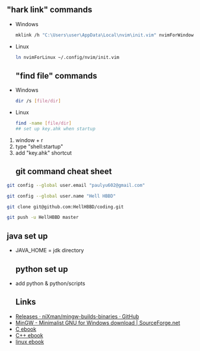## "hark link" commands
- Windows
  ```bash
  mklink /h "C:\Users\user\AppData\Local\nvim\init.vim" nvimForWindows
  ```
- Linux
  ```bash
  ln nvimForLinux ~/.config/nvim/init.vim
  ```
  ## "find file" commands
- Windows
  ```bash
  dir /s [file/dir]
  ```
- Linux
  ```bash
  find -name [file/dir]
  ## set up key.ahk when startup
1. window + r
2. type "shell:startup"
3. add "key.ahk" shortcut
   ## git command cheat sheet
```bash
git config --global user.email "paulyu602@gmail.com"
```
```bash
git config --global user.name "Hell HBBD"
```
```bash
git clone git@github.com:HellHBBD/coding.git
```
```bash
git push -u HellHBBD master
```
## java set up
- JAVA_HOME = jdk directory
  ## python set up
- add python & python\/scripts
  ## Links
- [Releases · niXman/mingw-builds-binaries · GitHub](https://github.com/niXman/mingw-builds-binaries/releases)
- [MinGW - Minimalist GNU for Windows download | SourceForge.net](https://sourceforge.net/projects/mingw/)
- [C ebook](https://github.com/auspbro/ebook-c)
- [C++ ebook](https://github.com/auspbro/ebook-cpp)
- [linux ebook](https://github.com/auspbro/ebook-linux)
